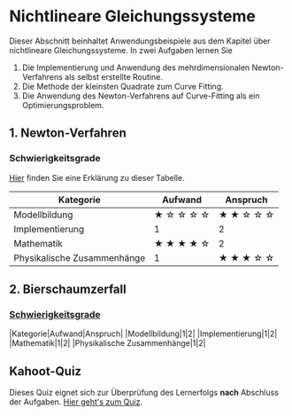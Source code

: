 # Nichtlineare Gleichungssysteme

Dieser Abschnitt beinhaltet Anwendungsbeispiele aus dem Kapitel über nichtlineare Gleichungssysteme. In zwei Aufgaben lernen Sie

1. Die Implementierung und Anwendung des mehrdimensionalen Newton-Verfahrens als selbst erstellte Routine.
2. Die Methode der kleinsten Quadrate zum Curve Fitting.
3. Die Anwendung des Newton-Verfahrens auf Curve-Fitting als ein Optimierungsproblem.

## 1. Newton-Verfahren

### Schwierigkeitsgrade
[Hier](content:references:schwierigkeitsgrade) finden Sie eine Erklärung zu dieser Tabelle.

|Kategorie|Aufwand|Anspruch|
|---|---|---|
|Modellbildung|&#9733; &#9734; &#9734; &#9734; &#9734; |&#9733; &#9733; &#9734; &#9734; &#9734; |
|Implementierung|1|2|
|Mathematik|&#9733; &#9733; &#9733; &#9733; &#9734; |2|
|Physikalische Zusammenhänge|1|&#9733; &#9733; &#9733; &#9734; &#9734; |

## 2. Bierschaumzerfall

### [Schwierigkeitsgrade](...)

|Kategorie|Aufwand|Anspruch|
|Modellbildung|1|2|
|Implementierung|1|2|
|Mathematik|1|2|
|Physikalische Zusammenhänge|1|2|

## Kahoot-Quiz

Dieses Quiz eignet sich zur Überprüfung des Lernerfolgs **nach** Abschluss der Aufgaben. [Hier geht's zum Quiz](https://kahoot.it/challenge/09420719?challenge-id=0418df46-092d-47bd-adb0-fc9c45afa117_1697786868378).